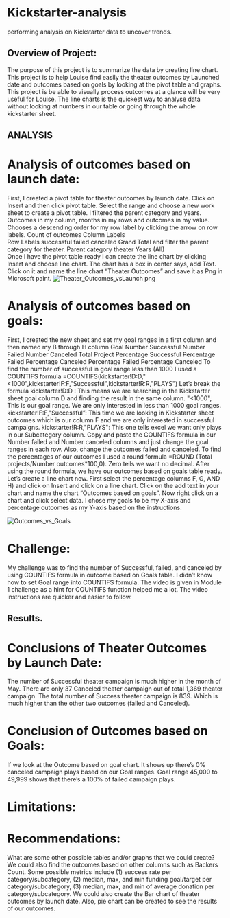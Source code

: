 # Kickstarter-analysis
performing analysis on Kickstarter data to uncover trends.
## Overview of Project: 
The purpose of this project is to summarize the data by creating line chart. This project is to help Louise find easily the theater outcomes by Launched date and outcomes based on goals by looking at the pivot table and graphs. This project is be able to visually process outcomes at a glance will be very useful for Louise. The line charts is the quickest way to analyse data without looking at numbers in our table or going through the whole kickstarter sheet.
## ANALYSIS
# Analysis of outcomes based on launch date:
First, I created a pivot table for theater outcomes by launch date. Click on Insert and then click pivot table. Select the range and choose a new work sheet to create a pivot table. I filtered the parent category and years. Outcomes in my column, months in my rows and outcomes in my value. Chooses a descending order for my row label by clicking the arrow on row labels. 
Count of outcomes	Column Labels				
Row Labels	successful	failed	canceled	Grand Total	
 and filter the parent category for theater.
Parent category	theater	
Years	(All)	
Once I have the pivot table ready I can create the line chart by clicking Insert and choose line chart. The chart has a box in center says, add Text. Click on it and name the line chart “Theater Outcomes” and save it as Png in Microsoft paint.
![Theater_Outcomes_vsLaunch png](https://user-images.githubusercontent.com/107155888/173200057-512cda31-b433-42df-bb1b-8e2a3314369a.png)
# Analysis of outcomes based on goals:
First, I created the new sheet and set my goal ranges in a first column and then named my B through H column
Goal	Number Successful	Number Failed	Number Canceled	Total Project	Percentage Successful	Percentage Failed	Percentage Canceled	
Percentage Failed	Percentage Canceled	
To find the number of successful in goal range less than 1000 I used a COUNTIFS formula =COUNTIFS(kickstarter!D:D,"<1000",kickstarter!F:F,"Successful",kickstarter!R:R,"PLAYS")
Let’s break the formula
kickstarter!D:D : This means we are searching in the Kickstarter sheet goal column D and finding the result in the same column.
"<1000", This is our goal range. We are only interested in less than 1000 goal ranges.
kickstarter!F:F,"Successful”: This time we are looking in Kickstarter sheet  outcomes which is our column F and we are only interested in successful campaigns.
kickstarter!R:R,"PLAYS": This one tells excel we want only plays in our Subcategory column.
Copy and paste the COUNTIFS formula in our Number failed and Number canceled columns and just change the goal ranges in each row. Also, change the outcomes failed and canceled.
To find the percentages of our outcomes I used a round formula =ROUND (Total projects/Number outcomes*100,0). Zero tells we want no decimal. After using the round formula, we have our outcomes based on goals table ready. 
Let’s create a line chart now. First select the percentage columns F, G, AND H) and click on Insert and click on a line chart. Click on the add text in your chart and name the chart “Outcomes based on goals”. Now right click on a chart and click select data. I chose my goals to be my X-axis and percentage outcomes as my Y-axis based on the instructions.
 
![Outcomes_vs_Goals](https://user-images.githubusercontent.com/107155888/173199986-8a3e1776-5a69-43c9-8255-795221226e62.png)
# Challenge:
My challenge was to find the number of Successful, failed, and canceled by using COUNTIFS formula in outcome based on Goals table. I didn’t know how to set Goal range into COUNTIFS formula. The video is given in Module 1 challenge as a hint for COUNTIFS function helped me a lot. The video instructions are quicker and easier to follow.
## Results.
# Conclusions of Theater Outcomes by Launch Date:
The number of Successful theater campaign is much higher in the month of May.
There are only 37 Canceled theater campaign out of total 1,369 theater campaign. The total number of Success theater campaign is 839. Which is much higher than the other two outcomes (failed and Canceled).
# Conclusion of Outcomes based on Goals:
If we look at the Outcome based on goal chart. It shows up there’s 0% canceled campaign plays based on our Goal ranges.
Goal range 45,000 to 49,999 shows that there’s a 100% of failed campaign plays.
# Limitations:
# Recommendations:
What are some other possible tables and/or graphs that we could create? We could also find the outcomes based on other columns such as Backers Count. Some possible metrics include (1) success rate per category/subcategory, (2) median, max, and min funding goal/target per category/subcategory, (3) median, max, and min of average donation per category/subcategory. We could also create the Bar chart of theater outcomes by launch date. Also, pie chart can be created to see the results of our outcomes.
